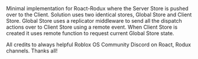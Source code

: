 
Minimal implementation for Roact-Rodux where the Server Store is pushed over to the Client. Solution uses two identical stores, Global Store and Client Store. Global Store uses a replicator middleware to send all the dispatch actions over to Client Store using a remote event. When Client Store is created it uses remote function to request current Global Store state.

All credits to always helpful Roblox OS Community Discord on Roact, Rodux channels. Thanks all!
